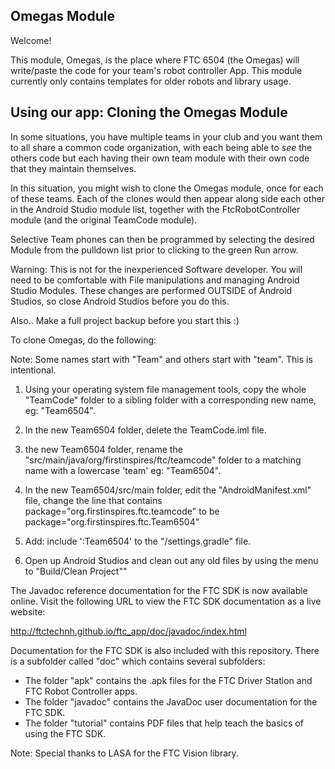 ## Omegas Module

Welcome!

This module, Omegas, is the place where FTC 6504 (the Omegas) will write/paste the code for your team's robot controller App. This module currently only contains templates for older robots and library usage.

## Using our app:  Cloning the Omegas Module

In some situations, you have multiple teams in your club and you want them to all share
a common code organization, with each being able to *see* the others code but each having
their own team module with their own code that they maintain themselves.

In this situation, you might wish to clone the Omegas module, once for each of these teams.
Each of the clones would then appear along side each other in the Android Studio module list,
together with the FtcRobotController module (and the original TeamCode module).

Selective Team phones can then be programmed by selecting the desired Module from the pulldown list
prior to clicking to the green Run arrow.

Warning:  This is not for the inexperienced Software developer.
You will need to be comfortable with File manipulations and managing Android Studio Modules.
These changes are performed OUTSIDE of Android Studios, so close Android Studios before you do this.
 
Also.. Make a full project backup before you start this :)

To clone Omegas, do the following:

Note: Some names start with "Team" and others start with "team".  This is intentional.

1.  Using your operating system file management tools, copy the whole "TeamCode"
    folder to a sibling folder with a corresponding new name, eg: "Team6504".

2.  In the new Team6504 folder, delete the TeamCode.iml file.

3.  the new Team6504 folder, rename the "src/main/java/org/firstinspires/ftc/teamcode" folder
    to a matching name with a lowercase 'team' eg:  "Team6504".

4.  In the new Team6504/src/main folder, edit the "AndroidManifest.xml" file, change the line that contains
         package="org.firstinspires.ftc.teamcode"
    to be
         package="org.firstinspires.ftc.Team6504"

5.  Add:    include ':Team6504' to the "/settings.gradle" file.
    
6.  Open up Android Studios and clean out any old files by using the menu to "Build/Clean Project""

The Javadoc reference documentation for the FTC SDK is now available online.  Visit the following URL to view the FTC SDK documentation as a live website:

http://ftctechnh.github.io/ftc_app/doc/javadoc/index.html

Documentation for the FTC SDK is also included with this repository.  There is a subfolder called "doc" which contains several subfolders:

 * The folder "apk" contains the .apk files for the FTC Driver Station and FTC Robot Controller apps.
 * The folder "javadoc" contains the JavaDoc user documentation for the FTC SDK.
 * The folder "tutorial" contains PDF files that help teach the basics of using the FTC SDK.

Note: Special thanks to LASA for the FTC Vision library.